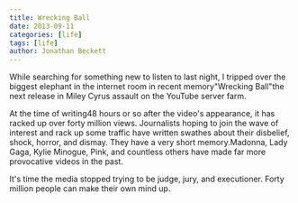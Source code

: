 ```yaml
---
title: Wrecking Ball
date: 2013-09-11
categories: [life]
tags: [life]
author: Jonathan Beckett
---
```


While searching for something new to listen to last night, I tripped over the biggest elephant in the internet room in recent memory"Wrecking Ball"the next release in Miley Cyrus assault on the YouTube server farm.

At the time of writing48 hours or so after the video's appearance, it has racked up over forty million views. Journalists hoping to join the wave of interest and rack up some traffic have written swathes about their disbelief, shock, horror, and dismay. They have a very short memory.Madonna, Lady Gaga, Kylie Minogue, Pink, and countless others have made far more provocative videos in the past.

It's time the media stopped trying to be judge, jury, and executioner. Forty million people can make their own mind up.